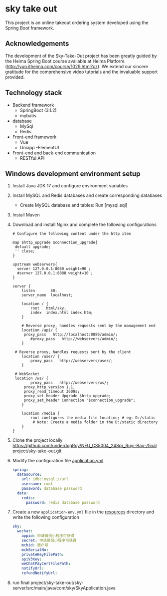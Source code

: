 # sky take out

This project is an online takeout ordering system developed using the Spring Boot framework.
## Acknowledgements
The development of the Sky-Take-Out project has been greatly guided by the Heima Spring Boot course available at Heima Platform.(http://yun.itheima.com/course/1029.html?cz). We extend our sincere gratitude for the comprehensive video tutorials and the invaluable support provided.

## Technology stack

- Backend framework
   - SpringBoot (3.1.2)
   - mybatis
- database
   - MySql
   - Redis
- Front-end framework
   - Vue
   - Uniapp
   -ElementUI
- Front-end and back-end communication
   - RESTful API

## Windows development environment setup

1. Install Java JDK 17 and configure environment variables
2. Install MySQL and Redis databases and create corresponding databases

    - Create MySQL database and tables: Run [mysql.sql]

3. Install Maven
4. Download and install Nginx and complete the following configurations

   ```
   # Configure the following content under the http item

   map $http_upgrade $connection_upgrade{
   	default upgrade;
   	'' close;
   }

   upstream webservers{
     server 127.0.0.1:8080 weight=90 ;
     #server 127.0.0.1:8088 weight=10 ;
   }

   server {
       listen       80;
       server_name  localhost;

       location / {
           root   html/sky;
           index  index.html index.htm;
       }

       # Reverse proxy, handles requests sent by the management end
       location /api/ {
   		proxy_pass   http://localhost:8080/admin/;
           #proxy_pass   http://webservers/admin/;
       }

   	# Reverse proxy, handles requests sent by the client
       location /user/ {
           proxy_pass   http://webservers/user/;
       }

   	# WebSocket
   	location /ws/ {
           proxy_pass   http://webservers/ws/;
   		proxy_http_version 1.1;
   		proxy_read_timeout 3600s;
   		proxy_set_header Upgrade $http_upgrade;
   		proxy_set_header Connection "$connection_upgrade";
       }

       location /media {
           root configures the media file location; # eg: D:/static
            # Note: Create a media folder in the D:/static directory
       }
   }
   ```

5. Clone the project locally https://github.com/underdogRoy/NEU_CS5004_24Spr_Ruyi-Bao-/final project/sky-take-out.git
6. Modify the configuration file [application.yml](./sky-server/src/main/resources/application.yml)

   ```yml
   spring:
     datasource:
       url: jdbc:mysql://url
       username: root
       password: database password
     data:
       redis:
         password: redis database password
   ```

7. Create a new `application-env.yml` file in the [resources](./sky-server/src/main/resources/) directory and write the following configuration

   ```yml
   sky:
     wechat:
       appid: 申请微信小程序可获得
       secret: 申请微信小程序可获得
       mchid: 商户号
       mchSerialNo:
       privateKeyFilePath:
       apiV3Key:
       weChatPayCertFilePath:
       notifyUrl:
       refundNotifyUrl:
   ```

8. run final project/sky-take-out/sky-server/src/main/java/com/sky/SkyApplication.java
